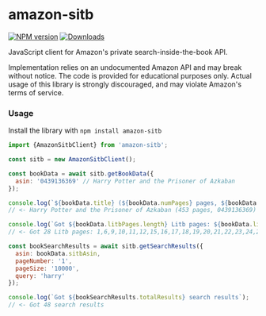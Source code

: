 # amazon-sitb

[![NPM version][npm-image]][npm-url] [![Downloads][downloads-image]][npm-url]

JavaScript client for Amazon's private search-inside-the-book API.

Implementation relies on an undocumented Amazon API and may break without notice. The code is provided for educational purposes only. Actual usage of this library is strongly discouraged, and may violate Amazon's terms of service. 

### Usage
Install the library with `npm install amazon-sitb`

```javascript
import {AmazonSitbClient} from 'amazon-sitb';

const sitb = new AmazonSitbClient();

const bookData = await sitb.getBookData({
  asin: '0439136369' // Harry Potter and the Prisoner of Azkaban
});

console.log(`${bookData.title} (${bookData.numPages} pages, ${bookData.sitbAsin})`);
// <- Harry Potter and the Prisoner of Azkaban (453 pages, 0439136369)

console.log(`Got ${bookData.litbPages.length} Litb pages: ${bookData.litbPages}`);
// <- Got 28 Litb pages: 1,6,9,10,11,12,15,16,17,18,19,20,21,22,23,24,25,26,27,28,29,30,31,32,33,34,35,452

const bookSearchResults = await sitb.getSearchResults({
  asin: bookData.sitbAsin,
  pageNumber: '1',
  pageSize: '10000',
  query: 'harry'
});

console.log(`Got ${bookSearchResults.totalResults} search results`);
// <- Got 48 search results
```

[downloads-image]: https://img.shields.io/npm/dm/amazon-sitb.svg

[npm-url]: https://npmjs.org/package/amazon-sitb
[npm-image]: https://img.shields.io/npm/v/amazon-sitb.svg
